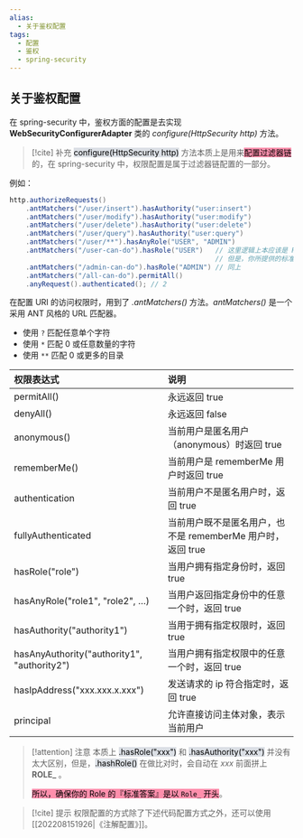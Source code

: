```yaml
---
alias: 
  - 关于鉴权配置
tags: 
  - 配置 
  - 鉴权
  - spring-security 
---
```


## 关于鉴权配置

在 spring-security 中，鉴权方面的配置是去实现 **WebSecurityConfigurerAdapter** 类的 _configure(HttpSecurity http)_ 方法。

> [!cite] 补充
> <mark style="background: #CACFD9A6;">configure(HttpSecurity http)</mark> 方法本质上是用来<mark style="background: #FF5582A6;">配置过滤器链</mark>的，在 spring-security 中，权限配置是属于过滤器链配置的一部分。

例如：

```java
http.authorizeRequests()
    .antMatchers("/user/insert").hasAuthority("user:insert")
    .antMatchers("/user/modify").hasAuthority("user:modify")
    .antMatchers("/user/delete").hasAuthority("user:delete")
    .antMatchers("/user/query").hasAuthority("user:query")
    .antMatchers("/user/**").hasAnyRole("USER", "ADMIN")
    .antMatchers("/user-can-do").hasRole("USER")   // 这里逻辑上本应该是 ROLE_USER，但是 ROLE_ 要移除。
                                                   // 但是，你所提供的标准答案中，又必须要有 ROLE_ ！
    .antMatchers("/admin-can-do").hasRole("ADMIN") // 同上
    .antMatchers("/all-can-do").permitAll()
    .anyRequest().authenticated(); // 2
```

在配置 URI 的访问权限时，用到了 _.antMatchers()_ 方法。_antMatchers()_ 是一个采用 ANT 风格的 URL 匹配器。

- 使用 `?` 匹配任意单个字符
- 使用 `*` 匹配 0 或任意数量的字符
- 使用 `**` 匹配 0 或更多的目录


| 权限表达式                        | 说明 |
| :-------------------------------- | :------------------------------------------------------------ |
| permitAll()                       | 永远返回 true |
| denyAll()                         | 永远返回 false |
| anonymous()                       | 当前用户是匿名用户（anonymous）时返回 true |
| rememberMe()                      | 当前用户是 rememberMe 用户时返回 true |
| authentication                    | 当前用户不是匿名用户时，返回 true |
| fullyAuthenticated                | 当前用户既不是匿名用户，也不是 rememberMe 用户时，返回 true |
| hasRole("role")                   | 当用户拥有指定身份时，返回 true |
| hasAnyRole("role1", "role2", …) | 当用户返回指定身份中的任意一个时，返回 true |
| hasAuthority("authority1")        | 当用于拥有指定权限时，返回 true |
| hasAnyAuthority("authority1", "authority2") | 当用户拥有指定权限中的任意一个时，返回 true |
| hasIpAddress("xxx.xxx.x.xxx")     | 发送请求的 ip 符合指定时，返回 true |
| principal                         | 允许直接访问主体对象，表示当前用户 |

> [!attention] 注意
> 本质上 <mark style="background: #CACFD9A6;">.hasRole("xxx")</mark>  和 <mark style="background: #CACFD9A6;">.hasAuthority("xxx")</mark> 并没有太大区别，但是，<mark style="background: #CACFD9A6;">.hashRole()</mark> 在做比对时，会自动在 *xxx* 前面拼上 **ROLE_** 。
> 
> <mark style="background: #FF5582A6;">所以，确保你的 Role 的『标准答案』是以 `Role_` 开头</mark>。

> [!cite] 提示
> 权限配置的方式除了下述代码配置方式之外，还可以使用[[202208151926|《注解配置》]]。
